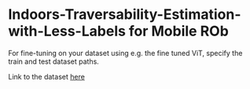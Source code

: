 # Indoors-Traversability-Estimation-with-Less-Labels for Mobile ROb

For fine-tuning on your dataset using e.g. the fine tuned ViT, specify the train and test dataset paths.




Link to the dataset [here](https://drive.google.com/file/d/1W2kK7GgNg8mCvbms-SRUnWsQ3FSVoDbu/view?usp=sharing)
